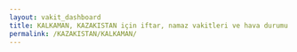 ```yaml
---
layout: vakit_dashboard
title: KALKAMAN, KAZAKISTAN için iftar, namaz vakitleri ve hava durumu - ilçe/eyalet seç
permalink: /KAZAKISTAN/KALKAMAN/
---
```


<script type="text/javascript">
  var GLOBAL_COUNTRY = 'KAZAKISTAN';
  var GLOBAL_CITY = 'KALKAMAN';
  var GLOBAL_STATE = '';
  var lat = 72;
  var lon = 21;
</script>
